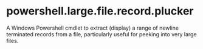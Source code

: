 # powershell.large.file.record.plucker
A Windows Powershell cmdlet to extract (display) a range of newline terminated records from a file, particularly useful for peeking into very large files.
